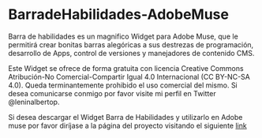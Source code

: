 BarradeHabilidades-AdobeMuse
==========================

Barra de habilidades es un magnifico Widget para Adobe Muse, que le permitirá crear bonitas barras alegóricas a sus destrezas de programación, desarrollo de Apps, control de versiones y manejadores de contenido CMS.

Este Widget se ofrece de forma gratuita con licencia Creative Commons Atribución-No Comercial-Compartir Igual 4.0 Internacional (CC BY-NC-SA 4.0). Queda terminantemente prohibido el uso comercial del mismo. Si desea comunicarse conmigo por favor visite mi perfil en Twitter @leninalbertop.

Si desea descargar el Widget Barra de Habilidades y utilizarlo en Adobe muse por favor diríjase a la página del proyecto visitando el siguiente [link](http://www.leninalbertop.com.ve/blog/barra-de-habilidades-para-adobe-muse/)
